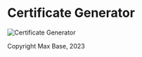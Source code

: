 # Certificate Generator

![Certificate Generator](https://user-images.githubusercontent.com/2658040/226197734-ef7664e8-e772-4347-9a92-5913ea8088c1.png)

Copyright Max Base, 2023
